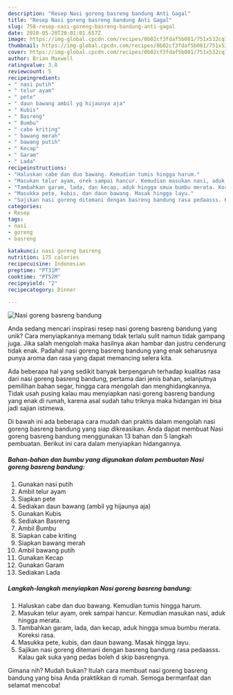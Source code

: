 ```yaml
---
description: "Resep Nasi goreng basreng bandung Anti Gagal"
title: "Resep Nasi goreng basreng bandung Anti Gagal"
slug: 758-resep-nasi-goreng-basreng-bandung-anti-gagal
date: 2020-05-20T20:01:01.657Z
image: https://img-global.cpcdn.com/recipes/0b02cf3fdaf5b081/751x532cq70/nasi-goreng-basreng-bandung-foto-resep-utama.jpg
thumbnail: https://img-global.cpcdn.com/recipes/0b02cf3fdaf5b081/751x532cq70/nasi-goreng-basreng-bandung-foto-resep-utama.jpg
cover: https://img-global.cpcdn.com/recipes/0b02cf3fdaf5b081/751x532cq70/nasi-goreng-basreng-bandung-foto-resep-utama.jpg
author: Brian Maxwell
ratingvalue: 3.8
reviewcount: 5
recipeingredient:
- " nasi putih"
- " telur ayam"
- " pete"
- " daun bawang ambil yg hijaunya aja"
- " Kubis"
- " Basreng"
- " Bumbu"
- " cabe kriting"
- " bawang merah"
- " bawang putih"
- " Kecap"
- " Garam"
- " Lada"
recipeinstructions:
- "Haluskan cabe dan duo bawang. Kemudian tumis hingga harum."
- "Masukan telur ayam, orek sampai hancur. Kemudian masukan nasi, aduk hingga merata."
- "Tambahkan garam, lada, dan kecap, aduk hingga smua bumbu merata. Koreksi rasa."
- "Masukka pete, kubis, dan daun bawang. Masak hingga layu."
- "Sajikan nasi goreng ditemani dengan basreng bandung rasa pedaasss. Kalau gak suka yang pedas boleh d skip basrengnya."
categories:
- Resep
tags:
- nasi
- goreng
- basreng

katakunci: nasi goreng basreng 
nutrition: 175 calories
recipecuisine: Indonesian
preptime: "PT31M"
cooktime: "PT52M"
recipeyield: "2"
recipecategory: Dinner

---
```



![Nasi goreng basreng bandung](https://img-global.cpcdn.com/recipes/0b02cf3fdaf5b081/751x532cq70/nasi-goreng-basreng-bandung-foto-resep-utama.jpg)

Anda sedang mencari inspirasi resep nasi goreng basreng bandung yang unik? Cara menyiapkannya memang tidak terlalu sulit namun tidak gampang juga. Jika salah mengolah maka hasilnya akan hambar dan justru cenderung tidak enak. Padahal nasi goreng basreng bandung yang enak seharusnya punya aroma dan rasa yang dapat memancing selera kita.

Ada beberapa hal yang sedikit banyak berpengaruh terhadap kualitas rasa dari nasi goreng basreng bandung, pertama dari jenis bahan, selanjutnya pemilihan bahan segar, hingga cara mengolah dan menghidangkannya. Tidak usah pusing kalau mau menyiapkan nasi goreng basreng bandung yang enak di rumah, karena asal sudah tahu triknya maka hidangan ini bisa jadi sajian istimewa.




Di bawah ini ada beberapa cara mudah dan praktis dalam mengolah nasi goreng basreng bandung yang siap dikreasikan. Anda dapat membuat Nasi goreng basreng bandung menggunakan 13 bahan dan 5 langkah pembuatan. Berikut ini cara dalam menyiapkan hidangannya.

<!--inarticleads1-->

##### Bahan-bahan dan bumbu yang digunakan dalam pembuatan Nasi goreng basreng bandung:

1. Gunakan  nasi putih
1. Ambil  telur ayam
1. Siapkan  pete
1. Sediakan  daun bawang (ambil yg hijaunya aja)
1. Gunakan  Kubis
1. Sediakan  Basreng
1. Ambil  Bumbu
1. Siapkan  cabe kriting
1. Siapkan  bawang merah
1. Ambil  bawang putih
1. Gunakan  Kecap
1. Gunakan  Garam
1. Sediakan  Lada




<!--inarticleads2-->

##### Langkah-langkah menyiapkan Nasi goreng basreng bandung:

1. Haluskan cabe dan duo bawang. Kemudian tumis hingga harum.
1. Masukan telur ayam, orek sampai hancur. Kemudian masukan nasi, aduk hingga merata.
1. Tambahkan garam, lada, dan kecap, aduk hingga smua bumbu merata. Koreksi rasa.
1. Masukka pete, kubis, dan daun bawang. Masak hingga layu.
1. Sajikan nasi goreng ditemani dengan basreng bandung rasa pedaasss. Kalau gak suka yang pedas boleh d skip basrengnya.




Gimana nih? Mudah bukan? Itulah cara membuat nasi goreng basreng bandung yang bisa Anda praktikkan di rumah. Semoga bermanfaat dan selamat mencoba!

